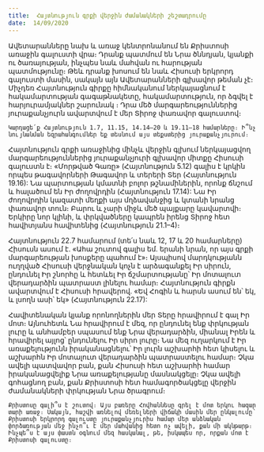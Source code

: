 ```yaml
---
title:  Հայտնություն գրքի վերջին ժամանակների շեշտադրումը
date:  14/09/2020
---
```


Ավետարանները նախ և առաջ կենտրոնանում են Քրիստոսի առաջին գալուստի վրա։ Դրանք պատմում են Նրա ծննդյան, կյանքի ու ծառայության, ինչպես նաև մահվան ու հարության պատմությունը։ Թեև դրանք խոսում են նաև Հիսուսի երկրորդ գալուստի մասին, սակայն այն Ավետարանների գլխավոր թեման չէ։ Միչդեռ Հայտնություն գիրքը հիմնականում ներկայացնում է հակամարտության գագաթնակետը, հակամարտություն, որ ձգվել է հարյուրամյակներ շարունակ  ։ Դրա մեծ մարգարեություններից յուրաքանչյուրն ավարտվում է մեր Տիրոջ փառավոր գալուստով։

`Կարդացե՛ք Հայտնություն 1.7, 11.15, 14.14–20 և 19.11–18 համարները։ Ի՞նչ նույնանման եզրահանգումներ եք տեսնում այս տեքստերից յուրաքանչյուրում։`

Հայտնություն գրքի առաջինից մինչև վերջին գլխում ներկայացվող մարգարեություններից յուրաքանչյուրի գլխավոր միտքը Հիսուսի գալուստն է։ «Մորթված Գառը» (Հայտնություն 5.12) գալիս է կրկին որպես թագավորների Թագավոր և տերերի Տեր (Հայտնություն 19.16): Նա պարտության կմատնի բոլոր թշնամիներին, որոնք ճնշում և հալածում են Իր ժողովրդին (Հայտնություն 17.14): Նա Իր ժողովրդին կազատի մեղքի այս մղձավանջից և կտանի նրանց փառավոր տուն։ Բարու և չարի միջև մեծ պայքարը կավարտվի։ Երկիրը նոր կլինի, և փրկվածները կապրեն իրենց Տիրոջ հետ հավիտյանս հավիտենից (Հայտնություն 21.1–4)։

Հայտնություն 22.7 համարում (տե՛ս նաև 12, 17 և 20 համարները) Հիսուսն ասում է. «Ահա շուտով գալիս եմ. երանի նրան, որ այս գրքի մարգարեության խոսքերը պահում է»։ Այսպիսով մարդկությանն ուղղված Հիսուսի վերջնական կոչն է արձագանքել Իր սիրուն, ընդունել Իր շնորհը և հետևել Իր ճշմարտությանը՝ Իր մոտալուտ վերադարձին պատրաստ լինելու համար։ Հայտնություն գիրքն ավարտվում է Հիսուսի հրավերով. «Եվ Հոգին և հարսն ասում են՝ եկ, և լսողն ասի՝ եկ» (Հայտնություն 22.17):

Հավիտենական կյանք որոնողներին մեր Տերը հրավիրում է գալ Իր մոտ։ Այնուհետև Նա հրավիրում է մեզ, որ ընդունել ենք փրկության լուրը և անհամբեր սպասում ենք Նրա վերադարձին, միանալ Իրեն և հրավիրել այլոց՝ ընդունելու Իր սիրո լուրը։ Նա մեզ ուղարկում է Իր առաքելությունն իրականացնելու՝ Իր լուրն աշխարհի հետ կիսելու և աշխարհն Իր մոտալուտ վերադարձին պատրաստելու համար։ Չկա ավելի պատվավոր բան, քան Հիսուսի հետ աշխարհի համար իրականացվելիք Նրա առաքելությանը մասնակցելը։ Չկա ավելի գոհացնող բան, քան Քրիստոսի հետ համագործակցելը վերջին ժամանակների փրկության Նրա ծրագրում։

`Քրիստոսը գալի՞ս է շուտով։ Այս բառերը Հովհաննեսը գրել է մոտ երկու հազար տարի առաջ։ Սակայն, հաշվի առնելով մեռելների վիճակի մասին մեր ընկալումը՝ Քրիստոսի երկրորդ գալուստը յուրաքանչյուրիս համար մեր անձնական փորձառության մեջ ինչո՞ւ է մեր մահվանից հետո ոչ ավելի, քան մի ակնթարթ։ Ինչպե՞ս է այս փաստն օգնում մեզ հասկանալ, թե, իսկապես որ, որքան մոտ է Քրիստոսի գալուստը։`